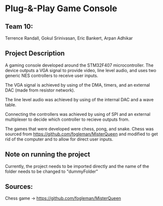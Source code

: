 # Plug-&-Play Game Console
## Team 10:
Terrence Randall, 
Gokul Srinivasan,
Eric Bankert, 
Arpan Adhikar

## Project Description

A gaming console developed around the STM32F407 microcontroller. The device outputs a VGA signal to provide video,
line level audio, and uses two generic NES controllers to receive user inputs.

The VGA signal is achieved by using of the DMA, timers, and an external DAC (made from resistor network).

The line level audio was achieved by using of the internal DAC and a wave table.

Connecting the controllers was achieved by using of SPI and an external multiplexer to decide which controller to recieve outputs from.

The games that were developed were chess, pong, and snake. Chess was sourced from https://github.com/fogleman/MisterQueen and modified to 
get rid of the computer and to allow for direct user inputs.

## Note on running the project

Currently, the project needs to be imported directly and the name of the folder needs to be changed to "dummyFolder"

## Sources:

Chess game -> https://github.com/fogleman/MisterQueen

